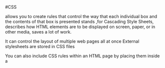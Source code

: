 #CSS

allows you to create rules that control the way that each individual box and the contents of that box is presented stands ,for Cascading Style Sheets, describes how HTML elements are to be displayed on screen, paper, or in other media, saves a lot of work. 

It can control the layout of multiple web pages all at once
External stylesheets are stored in CSS files


You can also include CSS rules within an HTML page by placing them inside a <style> element, which usually sits inside the <head> element of the page. 

**CSS SEIECTOR**
are case sensitive, so they must match element names and attribute values exactly.

The color property allows you to specify the color of text inside an element. You can specify any color in CSS in one of three way.
 CSS declarations sit inside curly brackets and each is made up of two parts: a property and a value, separated by a colon. You can specify several properties in one declaration, each separated by a semi-colon.
